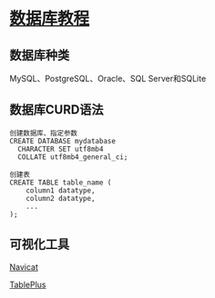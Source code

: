 # [数据库教程](https://javaguide.cn/database/basis.html)

## 数据库种类

MySQL、PostgreSQL、Oracle、SQL Server和SQLite

##  数据库CURD语法

```vue
创建数据库、指定参数
CREATE DATABASE mydatabase
  CHARACTER SET utf8mb4
  COLLATE utf8mb4_general_ci;

创建表
CREATE TABLE table_name (
    column1 datatype,
    column2 datatype,
    ...
);
```




## 可视化工具

[Navicat](https://www.navicat.com.cn/)

[TablePlus](https://tableplus.com/)
